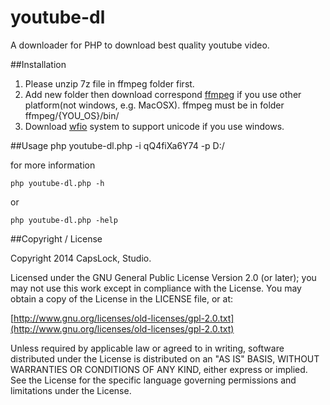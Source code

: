 youtube-dl
==========

A downloader for PHP to download best quality youtube video.

##Installation
1. Please unzip 7z file in ffmpeg folder first.  
2. Add new folder then download correspond [ffmpeg](https://www.ffmpeg.org/) if you use other platform(not windows, e.g. MacOSX). ffmpeg must be in folder ffmpeg/{YOU_OS}/bin/ 
3. Download [wfio](https://github.com/kenjiuno/php-wfio) system to support unicode if you use windows.

##Usage
	php youtube-dl.php -i qQ4fiXa6Y74 -p D:/

for more information 

	php youtube-dl.php -h

or

	php youtube-dl.php -help

##Copyright / License

Copyright 2014 CapsLock, Studio.

Licensed under the GNU General Public License Version 2.0 (or later); you may not use this work except in compliance with the License. You may obtain a copy of the License in the LICENSE file, or at:

[http://www.gnu.org/licenses/old-licenses/gpl-2.0.txt](http://www.gnu.org/licenses/old-licenses/gpl-2.0.txt)

Unless required by applicable law or agreed to in writing, software distributed under the License is distributed on an "AS IS" BASIS, WITHOUT WARRANTIES OR CONDITIONS OF ANY KIND, either express or implied. See the License for the specific language governing permissions and limitations under the License.